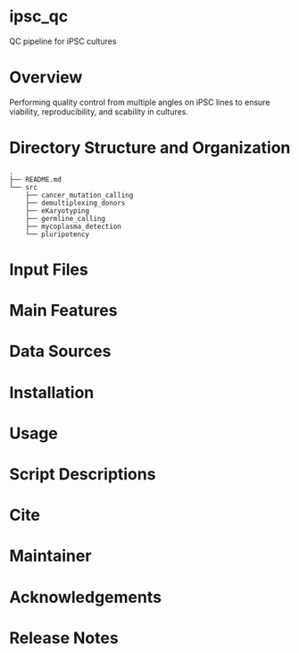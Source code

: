 # ipsc_qc
QC pipeline for iPSC cultures

# Overview

Performing quality control from multiple angles on iPSC lines to ensure viability, reproducibility, and scability in cultures.

# Directory Structure and Organization

```
.
├── README.md
└── src
    ├── cancer_mutation_calling
    ├── demultiplexing_donors
    ├── eKaryotyping
    ├── germline_calling
    ├── mycoplasma_detection
    └── pluripotency
```

# Input Files

# Main Features

# Data Sources

# Installation

# Usage

# Script Descriptions

# Cite

# Maintainer

# Acknowledgements

# Release Notes
